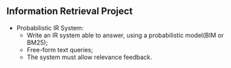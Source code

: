## Information Retrieval Project

* Probabilistic IR System:
	* Write an IR system able to answer, using a probabilistic model(BIM or BM25);
	* Free-form text queries;
	* The system must allow relevance feedback.

